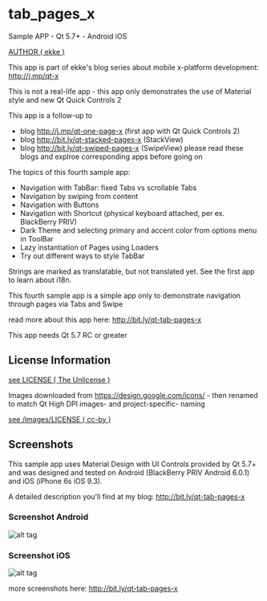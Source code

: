 # tab_pages_x
Sample APP - Qt 5.7+ - Android iOS

[AUTHOR ( ekke )](AUTHOR.md)

This app is part of ekke's blog series about mobile x-platform development:
http://j.mp/qt-x

This is not a real-life app - this app only demonstrates the use of Material style and new Qt Quick Controls 2

This app is a follow-up to
* blog http://j.mp/qt-one-page-x (first app with Qt Quick Controls 2)
* blog http://bit.ly/qt-stacked-pages-x (StackView)
* blog http://bit.ly/qt-swiped-pages-x (SwipeView)
please read these blogs and explroe corresponding apps before going on

The topics of this fourth sample app:

* Navigation with TabBar: fixed Tabs vs scrollable Tabs
* Navigation by swiping from content
* Navigation with Buttons
* Navigation with Shortcut (physical keyboard attached, per ex. BlackBerry PRIV)
* Dark Theme and selecting primary and accent color from options menu in ToolBar
* Lazy instantiation of Pages using Loaders
* Try out different ways to style TabBar

Strings are marked as translatable, but not translated yet. See the first app to learn about i18n.

This fourth sample app is a simple app only to demonstrate navigation through pages via Tabs and Swipe
 
read more about this app here:
http://bit.ly/qt-tab-pages-x

This app needs Qt 5.7 RC or greater

## License Information
[see LICENSE ( The Unlicense )](LICENSE)

Images downloaded from https://design.google.com/icons/ - then renamed to match Qt High DPI images- and project-specific- naming

[see /images/LICENSE ( cc-by )](images/LICENSE)

## Screenshots
This sample app uses Material Design with UI Controls provided by Qt 5.7+ and was designed and tested on Android (BlackBerry PRIV Android 6.0.1) and iOS (iPhone 6s iOS 9.3).

A detailed description you'll find at my blog: http://bit.ly/qt-tab-pages-x

### Screenshot Android
![alt tag](https://appbus.files.wordpress.com/2016/06/android_tab_01.png  "Screenshot Android TabBar")

### Screenshot iOS
![alt tag](https://appbus.files.wordpress.com/2016/06/io2_tab_02.png  "Screenshot iOS TabBar")

more screenshots here:
http://bit.ly/qt-tab-pages-x
